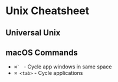 # Unix Cheatsheet #

## Universal Unix ##

## macOS Commands ##

* ``⌘` `` - Cycle app windows in same space
* `⌘ <tab>` - Cycle applications
